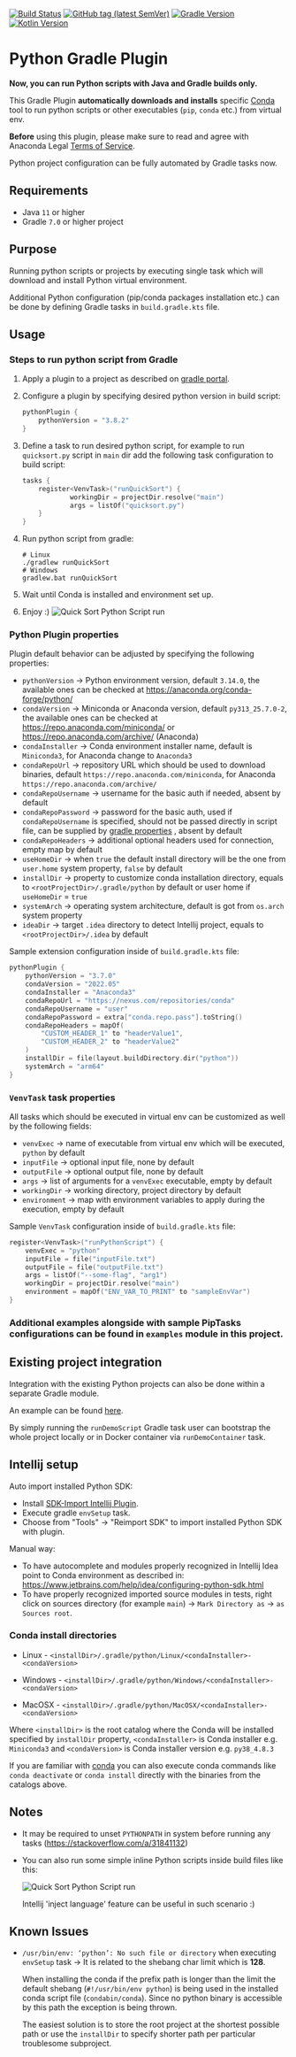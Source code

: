 [![Build Status](https://img.shields.io/endpoint.svg?url=https%3A%2F%2Factions-badge.atrox.dev%2FPrzemyslawSwiderski%2Fpython-gradle-plugin%2Fbadge&style=plastic)](https://actions-badge.atrox.dev/PrzemyslawSwiderski/python-gradle-plugin/goto)
[![GitHub tag (latest SemVer)](https://img.shields.io/github/v/tag/PrzemyslawSwiderski/python-gradle-plugin?label=Plugin%20Version&sort=semver&style=plastic)](https://plugins.gradle.org/plugin/com.pswidersk.python-plugin)
[![Gradle Version](https://img.shields.io/badge/Gradle%20Version-9.1.0-yellowgreen?style=plastic)](https://gradle.org/releases/)
[![Kotlin Version](https://img.shields.io/badge/Kotlin%20Version-2.2.20-darkviolet?style=plastic)](https://kotlinlang.org/docs/releases.html)

# Python Gradle Plugin

**Now, you can run Python scripts with Java and Gradle builds only.**

This Gradle Plugin **automatically downloads and installs** specific [Conda](https://repo.anaconda.com/) tool
to run python scripts or other executables (`pip`, `conda` etc.) from virtual env.

**Before** using this plugin, please make sure to read and agree with Anaconda
Legal [Terms of Service](https://www.anaconda.com/legal).

Python project configuration can be fully automated by Gradle tasks now.

## Requirements

* Java `11` or higher
* Gradle `7.0` or higher project

## Purpose

Running python scripts or projects by executing single task which will download and install Python virtual environment.

Additional Python configuration (pip/conda packages installation etc.) can be done by defining Gradle tasks
in `build.gradle.kts` file.

## Usage

### Steps to run python script from Gradle

1. Apply a plugin to a project as described
   on [gradle portal](https://plugins.gradle.org/plugin/com.pswidersk.python-plugin).
2. Configure a plugin by specifying desired python version in build script:
    ```kotlin
    pythonPlugin {
        pythonVersion = "3.8.2"
    }
    ```
3. Define a task to run desired python script, for example to run `quicksort.py` script in `main` dir add the following
   task configuration to build script:
    ```kotlin
    tasks {
        register<VenvTask>("runQuickSort") {
                workingDir = projectDir.resolve("main")
                args = listOf("quicksort.py")
        }
    }
    ```
4. Run python script from gradle:
    ```shell script
    # Linux
    ./gradlew runQuickSort
    # Windows
    gradlew.bat runQuickSort
    ```
5. Wait until Conda is installed and environment set up.

6. Enjoy :)
   ![Quick Sort Python Script run](./images/quickSortPy.gif)

### Python Plugin properties

Plugin default behavior can be adjusted by specifying the following properties:

- `pythonVersion` -> Python environment version, default `3.14.0`, the available ones can be checked
  at https://anaconda.org/conda-forge/python/
- `condaVersion` -> Miniconda or Anaconda version, default `py313_25.7.0-2`, the available ones can be checked
  at https://repo.anaconda.com/miniconda/ or https://repo.anaconda.com/archive/ (Anaconda)
- `condaInstaller` -> Conda environment installer name, default is `Miniconda3`, for Anaconda change to `Anaconda3`
- `condaRepoUrl` -> repository URL which should be used to download binaries,
  default `https://repo.anaconda.com/miniconda`, for Anaconda `https://repo.anaconda.com/archive/`
- `condaRepoUsername` -> username for the basic auth if needed, absent by default
- `condaRepoPassword` -> password for the basic auth, used if `condaRepoUsername` is specified, should not be
  passed directly in script file, can be supplied
  by [gradle properties](https://docs.gradle.org/current/userguide/build_environment.html#sec:gradle_configuration_properties)
  , absent by default
- `condaRepoHeaders` -> additional optional headers used for connection, empty map by default
- `useHomeDir` -> when `true` the default install directory will be the one from `user.home` system property,
  `false` by default
- `installDir` -> property to customize conda installation directory, equals to `<rootProjectDir>/.gradle/python` by
  default or user home if `useHomeDir` = `true`
- `systemArch` -> operating system architecture, default is got from `os.arch` system property
- `ideaDir` -> target `.idea` directory to detect Intellij project, equals to `<rootProjectDir>/.idea` by
  default

Sample extension configuration inside of `build.gradle.kts` file:

```kotlin
pythonPlugin {
    pythonVersion = "3.7.0"
    condaVersion = "2022.05"
    condaInstaller = "Anaconda3"
    condaRepoUrl = "https://nexus.com/repositories/conda"
    condaRepoUsername = "user"
    condaRepoPassword = extra["conda.repo.pass"].toString()
    condaRepoHeaders = mapOf(
        "CUSTOM_HEADER_1" to "headerValue1",
        "CUSTOM_HEADER_2" to "headerValue2"
    )
    installDir = file(layout.buildDirectory.dir("python"))
    systemArch = "arm64"
}
```

### `VenvTask` task properties

All tasks which should be executed in virtual env can be customized as well by the following fields:

- `venvExec` -> name of executable from virtual env which will be executed, `python` by default
- `inputFile` -> optional input file, none by default
- `outputFile` -> optional output file, none by default
- `args` -> list of arguments for a `venvExec` executable, empty by default
- `workingDir` -> working directory, project directory by default
- `environment` -> map with environment variables to apply during the execution, empty by default

Sample `VenvTask` configuration inside of `build.gradle.kts` file:

```kotlin
register<VenvTask>("runPythonScript") {
    venvExec = "python"
    inputFile = file("inputFile.txt")
    outputFile = file("outputFile.txt")
    args = listOf("--some-flag", "arg1")
    workingDir = projectDir.resolve("main")
    environment = mapOf("ENV_VAR_TO_PRINT" to "sampleEnvVar")
}
```

### Additional examples alongside with sample PipTasks configurations can be found in `examples` module in this project.

## Existing project integration

Integration with the existing Python projects can also be done within a separate Gradle module.

An example can be found [here](https://github.com/PrzemyslawSwiderski/Janus/tree/main/gradle-setup).

By simply running the `runDemoScript` Gradle task user can bootstrap the whole project locally or in Docker container
via `runDemoContainer` task.

## Intellij setup

Auto import installed Python SDK:

* Install [SDK-Import Intellij Plugin](https://github.com/PrzemyslawSwiderski/sdk-import-plugin).
* Execute gradle `envSetup` task.
* Choose from "Tools" -> "Reimport SDK" to import installed Python SDK with plugin.

Manual way:

* To have autocomplete and modules properly recognized in Intellij Idea point to Conda environment as described in:
  https://www.jetbrains.com/help/idea/configuring-python-sdk.html
* To have properly recognized imported source modules in tests, right click on sources directory (for example `main`)
  -> `Mark Directory as` -> `as Sources root`.

### Conda install directories

* Linux - `<installDir>/.gradle/python/Linux/<condaInstaller>-<condaVersion>`

* Windows - `<installDir>/.gradle/python/Windows/<condaInstaller>-<condaVersion>`

* MacOSX - `<installDir>/.gradle/python/MacOSX/<condaInstaller>-<condaVersion>`

Where `<installDir>` is the root catalog where the Conda will be installed specified by `installDir` property,
`<condaInstaller>` is Conda installer e.g. `Miniconda3` and `<condaVersion>` is Conda installer version e.g.
`py38_4.8.3`

If you are familiar with [conda](https://conda.io/projects/conda/en/latest/user-guide/index.html) you can also execute
conda commands like `conda deactivate` or `conda install` directly with the binaries from the catalogs above.

## Notes

* It may be required to unset `PYTHONPATH` in system before running any tasks (https://stackoverflow.com/a/31841132)
* You can also run some simple inline Python scripts inside build files like this:

  ![Quick Sort Python Script run](./images/inlineScriptTask.JPG)

  Intellij 'inject language' feature can be useful in such scenario :)

## Known Issues

* `/usr/bin/env: ‘python’: No such file or directory` when executing `envSetup` task -> It is related to the shebang
  char limit which is **128**.

  When installing the conda if the prefix path is longer than the limit the default shebang (`#!/usr/bin/env
  python`) is being used in the installed conda script file (`condabin/conda`).
  Since no python binary is accessible by this path the exception is being thrown.

  The easiest solution is to store the root project at the shortest possible path or use the `installDir`
  to specify shorter path per particular troublesome subproject.
